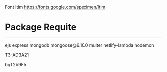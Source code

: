 Font Itim
https://fonts.google.com/specimen/Itim


# Package Requite
<hr>
<p>ejs express mongodb mongoose@6.10.0 multer netlify-lambda nodemon</p>
<p>T3-AD3A21</p>
<p>bqT2b9F5</p>
